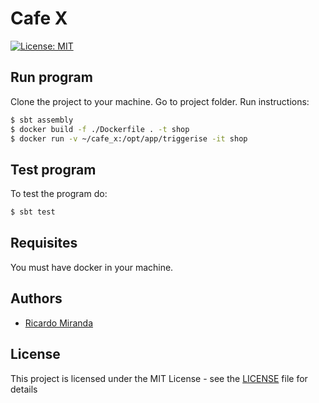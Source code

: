 # Cafe X

[![License: MIT](https://img.shields.io/badge/License-MIT-yellow.svg)](https://opensource.org/licenses/MIT)

## Run program
Clone the project to your machine.
Go to project folder.
Run instructions:

```bash
$ sbt assembly
$ docker build -f ./Dockerfile . -t shop
$ docker run -v ~/cafe_x:/opt/app/triggerise -it shop
```

## Test program
To test the program do:

```bash
$ sbt test
```

## Requisites
You must have docker in your machine.

## Authors
*   [Ricardo Miranda](https://github.com/ricardomiranda)

## License
This project is licensed under the MIT License - see the [LICENSE](LICENSE) file for details
